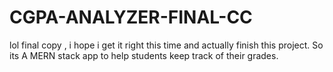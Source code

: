 # CGPA-ANALYZER-FINAL-CC
lol final copy ,  i hope i get it right this time and actually finish this project. 
So its A MERN stack app to help students keep track of their grades.


